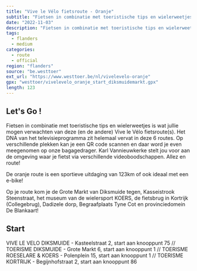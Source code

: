```yaml
---
title: "Vive le Vélo fietsroute - Oranje"
subtitle: "Fietsen in combinatie met toeristische tips en wielerweetjes is wat jullie mogen verwachten van deze (en de andere) Vive le Vélo fietsroute(s)"
date: "2022-11-03"
description: "Fietsen in combinatie met toeristische tips en wielerweetjes is wat jullie mogen verwachten van deze (en de andere) Vive le Vélo fietsroute(s)" 
tags:
  - flanders
  - medium
categories: 
  - route
  - official
region: "flanders"
source: "be.westtoer"
ext_url: "https://www.westtoer.be/nl/vivelevelo-oranje"
gpx: "westtoer/vivelevelo_oranje_start_diksmuidemarkt.gpx"
length: 123
---
```


## Let's Go !

Fietsen in combinatie met toeristische tips en wielerweetjes is wat jullie mogen verwachten van deze (en de andere) Vive le Vélo fietsroute(s). Het DNA van het televisieprogramma zit helemaal vervat in deze 6 routes. Op verschillende plekken kan je een QR code scannen en daar word je even meegenomen op onze bagagedrager. Karl Vannieuwkerke stelt jou voor aan de omgeving waar je fietst via verschillende videoboodschappen. Allez en route!

De oranje route is een sportieve uitdaging van 123km of ook ideaal met een e-bike! 

Op je route kom je de Grote Markt van Diksmuide tegen, Kasseistrook Steenstraat, het museum van de wielersport KOERS, de fietsbrug in Kortrijk (Collegebrug), Dadizele dorp, Begraafplaats Tyne Cot en provinciedomein De Blankaart!

## Start 

VIVE LE VELO DIKSMUIDE - Kasteelstraat 2, start aan knooppunt 75 // TOERISME DIKSMUIDE - Grote Markt 6, start aan knooppunt 1 // TOERISME ROESELARE & KOERS - Polenplein 15, start aan knooppunt 1 // TOERISME KORTRIJK - Begijnhofstraat 2, start aan knooppunt 86 


